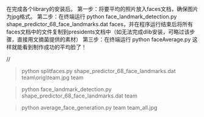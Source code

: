 在完成各个library的安装后。
第一步：将要平均的照片放入faces文档，确保图片为jpg格式。
第二步：在终端运行 python face_landmark_detection.py shape_predictor_68_face_landmarks.dat faces，并在程序运行结束后将所有faces文档中的文件复制到presidents文档中（如无法完成dlib安装，可略过该步骤，直接用文摘菌提供的素材）
第三步：在终端运行 python faceAverage.py 
这样就能看到制作成功的平均脸了！


//
> python splitfaces.py shape_predictor_68_face_landmarks.dat team\orig\team.jpg team

> python face_landmark_detection.py shape_predictor_68_face_landmarks.dat team

> python average_face_generation.py team team_all.jpg